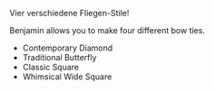 Vier verschiedene Fliegen-Stile!

Benjamin allows you to make four different bow ties.

 - Contemporary Diamond
 - Traditional Butterfly
 - Classic Square
 - Whimsical Wide Square
